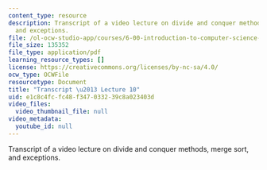 ```yaml
---
content_type: resource
description: Transcript of a video lecture on divide and conquer methods, merge sort,
  and exceptions.
file: /ol-ocw-studio-app/courses/6-00-introduction-to-computer-science-and-programming-fall-2008/e1c8c4fcfc48f347033239c8a023403d_6-00F08-L10.pdf
file_size: 135352
file_type: application/pdf
learning_resource_types: []
license: https://creativecommons.org/licenses/by-nc-sa/4.0/
ocw_type: OCWFile
resourcetype: Document
title: "Transcript \u2013 Lecture 10"
uid: e1c8c4fc-fc48-f347-0332-39c8a023403d
video_files:
  video_thumbnail_file: null
video_metadata:
  youtube_id: null
---
```

Transcript of a video lecture on divide and conquer methods, merge sort, and exceptions.